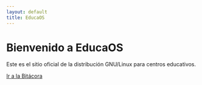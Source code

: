 ```yaml
---
layout: default
title: EducaOS
---
```


# Bienvenido a EducaOS

Este es el sitio oficial de la distribución GNU/Linux para centros educativos.

[Ir a la Bitácora](bitacora/)
